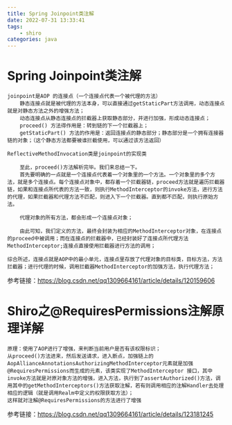 ```yaml
---
title: Spring Joinpoint类注解
date: 2022-07-31 13:33:41
tags:
	- shiro
categories: java
---
```


# Spring Joinpoint类注解
    joinpoint是AOP 的连接点（一个连接点代表一个被代理的方法）
        静态连接点就是被代理的方法本身，可以直接通过getStaticPart方法调用，动态连接点就是对静态方法之外的增强方法；
        动态连接点从静态连接点的拦截器上获取静态部分，并进行加强，形成动态连接点；
        proceed() 方法得作用是：转到链的下一个拦截器上；
        getStaticPart() 方法的作用是：返回连接点的静态部分；静态部分是一个拥有连接器链的对象；（这个静态方法都要被谁拦截使用，可以通过该方法返回）

    ReflectiveMethodInvocation类是joinpoint的实现类
    
        至此，proceed()方法解析完毕。我们来总结一下。
        首先要明确的一点就是一个连接点代表着一个对象里的一个方法。一个对象里的多个方法，就是多个连接点。每个连接点对象中，都存着一个拦截器链，proceed方法就是遍历拦截器链，如果和连接点所代表的方法一致，则执行MethodInterceptor的invoke方法，进行方法的代理，如果拦截器和代理方法不匹配，则进入下一个拦截器。直到都不匹配，则执行原始方法。

        代理对象的所有方法，都会形成一个连接点对象；

        由此可知，我们定义的方法，最终会封装为相应的MethodInterceptor对象，在连接点的proceed中被调用；而在连接点的拦截器中，已经封装好了连接点所代理方法MethodInterceptor;连接点直接使用拦截器进行方法的调用；

    综合所述，连接点就是AOP中的最小单元，连接点里存放了代理对象的目标类，目标方法，方法拦截器；进行代理的时候，调用拦截器MethodInterceptor的加强方法，执行代理方法；

参考链接：https://blog.csdn.net/qq1309664161/article/details/120159606

# Shiro之@RequiresPermissions注解原理详解
    原理：使用了AOP进行了增强，来判断当前用户是否有该权限标识；
    从proceed()方法进来，然后发送请求，进入断点，加强链上的AopAllianceAnnotationsAuthorizingMethodInterceptor元素就是加强@RequiresPermissions而生成的元素，该类实现了MethodInterceptor 接口，其中invoke方法就是对原对象方法的增强，进入方法，执行到了assertAuthorized()方法，调用其中的getMethodInterceptors()方法获取注解，若有则调用相应的注解Handler去处理相应的逻辑（就是调用Realm中定义的权限获取方法）；
    这样就对注解@RequiresPermissions的方法进行了增强

参考链接：https://blog.csdn.net/qq1309664161/article/details/123181245

